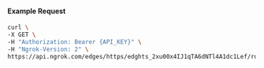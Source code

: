 <!-- Code generated for API Clients. DO NOT EDIT. -->

#### Example Request

```bash
curl \
-X GET \
-H "Authorization: Bearer {API_KEY}" \
-H "Ngrok-Version: 2" \
https://api.ngrok.com/edges/https/edghts_2xu00x4IJ1qTA6dNTl4A1dc1Lef/routes/edghtsrt_2xu00xNr1uoUQAYR0w35m7dArd6/oidc
```
